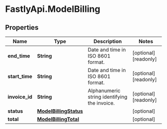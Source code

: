 # FastlyApi.ModelBilling

## Properties

Name | Type | Description | Notes
------------ | ------------- | ------------- | -------------
**end_time** | **String** | Date and time in ISO 8601 format. | [optional] [readonly] 
**start_time** | **String** | Date and time in ISO 8601 format. | [optional] [readonly] 
**invoice_id** | **String** | Alphanumeric string identifying the invoice. | [optional] [readonly] 
**status** | [**ModelBillingStatus**](ModelBillingStatus.md) |  | [optional] 
**total** | [**ModelBillingTotal**](ModelBillingTotal.md) |  | [optional] 


